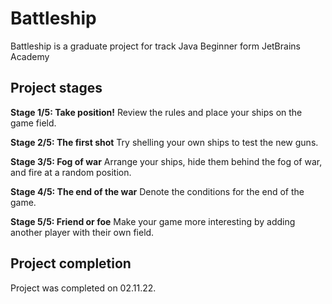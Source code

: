 # Battleship

Battleship is a graduate project for track Java Beginner form JetBrains Academy

## Project stages
**Stage 1/5: Take position!**
Review the rules and place your ships on the game field.

**Stage 2/5: The first shot**
Try shelling your own ships to test the new guns.

**Stage 3/5: Fog of war**
Arrange your ships, hide them behind the fog of war, and fire at a random position.

**Stage 4/5: The end of the war**
Denote the conditions for the end of the game.

**Stage 5/5: Friend or foe**
Make your game more interesting by adding another player with their own field.

## Project completion

Project was completed on 02.11.22.
